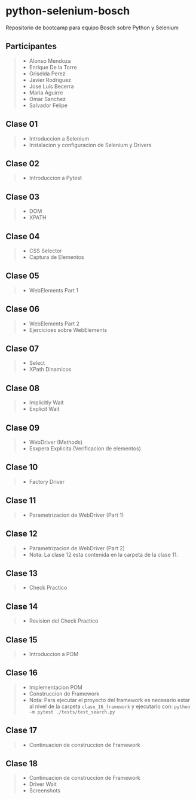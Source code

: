 # python-selenium-bosch
Repositorio de bootcamp para equipo Bosch sobre Python y Selenium

## Participantes 
> - Alonso Mendoza
> - Enrique De la Torre
> - Griselda Perez
> - Javier Rodriguez
> - Jose Luis Becerra
> - Maria Aguirre
> - Omar Sanchez
> - Salvador Felipe


## Clase 01
> - Introduccion a Selenium
> - Instalacion y configuracion de Selenium y Drivers

## Clase 02
> - Introduccion a Pytest

## Clase 03
> - DOM
> - XPATH

## Clase 04
> - CSS Selector
> - Captura de Elementos

## Clase 05
> - WebElements Part 1

## Clase 06
> - WebElements Part 2
> - Ejercicioes sobre WebElements

## Clase 07
> - Select
> - XPath Dinamicos

## Clase 08
> - Implicitly Wait
> - Explicit Wait

## Clase 09
> - WebDriver (Methods)
> - Esxpera Explicita (Verificacion de elementos)

## Clase 10
> - Factory Driver

## Clase 11
> - Parametrizacion de WebDriver (Part 1)

## Clase 12
> - Parametrizacion de WebDriver (Part 2)
> - Nota: La clase 12 esta contenida en la carpeta de la clase 11.

## Clase 13
> - Check Practico

## Clase 14
> - Revision del Check Practico

## Clase 15
> - Introduccion a POM

## Clase 16
> - Implementacion POM
> - Construccion de Framework
> - Nota: Para ejecutar el proyecto del framework es necesario estar al nivel de la carpeta `clase_16_framework` y ejecutarlo con: `python -m pytest ./tests/test_search.py`

## Clase 17
> - Continuacion de construccion de Framework

## Clase 18
> - Continuacion de construccion de Framework
> - Driver Wait
> - Screenshots

